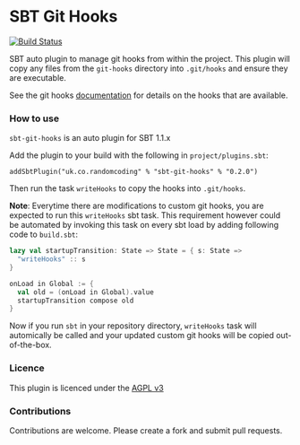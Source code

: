 # SBT Git Hooks

[![Build Status](https://travis-ci.org/randomcoder/sbt-git-hooks.svg?branch=master)](https://travis-ci.org/randomcoder/sbt-git-hooks)

SBT auto plugin to manage git hooks from within the project. This plugin will copy any files from the
`git-hooks` directory into `.git/hooks` and ensure they are executable.

See the git hooks [documentation](https://git-scm.com/book/en/v2/Customizing-Git-Git-Hooks) for details on
the hooks that are available.

### How to use

`sbt-git-hooks` is an auto plugin for SBT 1.1.x

Add the plugin to your build with the following in `project/plugins.sbt`:

```
addSbtPlugin("uk.co.randomcoding" % "sbt-git-hooks" % "0.2.0")
```

Then run the task `writeHooks` to copy the hooks into `.git/hooks`.

**Note**: Everytime there are modifications to custom git hooks, you are expected to run this `writeHooks` sbt task. This requirement however could be automated by invoking this task on every sbt load by adding following code to `build.sbt`:
```scala
lazy val startupTransition: State => State = { s: State =>
  "writeHooks" :: s
}

onLoad in Global := {
  val old = (onLoad in Global).value
  startupTransition compose old
}
```

Now if you run `sbt` in your repository directory, `writeHooks` task will automically be called and your updated custom git hooks will be copied out-of-the-box.

### Licence

This plugin is licenced under the [AGPL v3](https://www.gnu.org/licenses/agpl-3.0.en.html)

### Contributions

Contributions are welcome. Please create a fork and submit pull requests.
